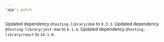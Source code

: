 ```yaml
---
'app': patch
---
```


Updated dependency `@testing-library/dom` to `9.3.3`.
Updated dependency `@testing-library/jest-dom` to `6.1.4`.
Updated dependency `@testing-library/react` to `14.1.0`.
